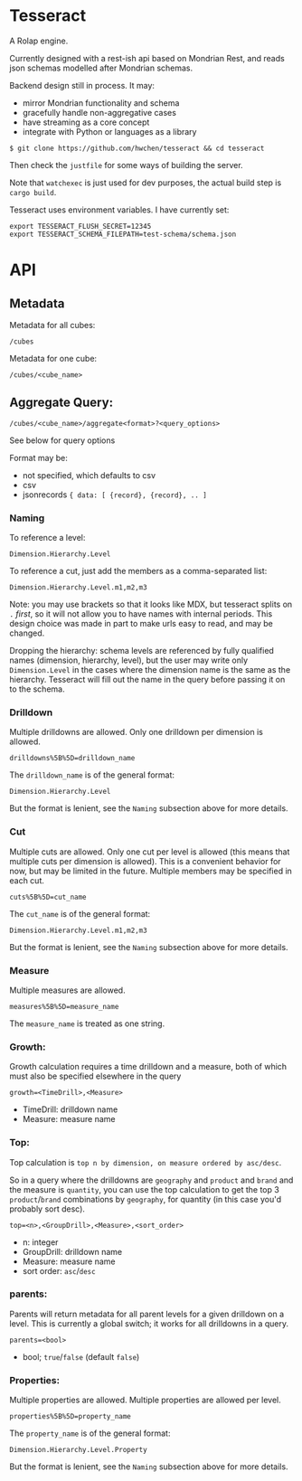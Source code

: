 # Tesseract

A Rolap engine.

Currently designed with a rest-ish api based on Mondrian Rest, and reads json schemas modelled after Mondrian schemas.

Backend design still in process. It may:
- mirror Mondrian functionality and schema
- gracefully handle non-aggregative cases
- have streaming as a core concept
- integrate with Python or languages as a library

```
$ git clone https://github.com/hwchen/tesseract && cd tesseract
```

Then check the `justfile` for some ways of building the server.

Note that `watchexec` is just used for dev purposes, the actual build step is `cargo build`.

Tesseract uses environment variables. I have currently set:
```
export TESSERACT_FLUSH_SECRET=12345
export TESSERACT_SCHEMA_FILEPATH=test-schema/schema.json
```

# API

## Metadata
Metadata for all cubes:
```
/cubes
```

Metadata for one cube:
```
/cubes/<cube_name>
```

## Aggregate Query:
```
/cubes/<cube_name>/aggregate<format>?<query_options>
```
See below for query options

Format may be:
- not specified, which defaults to csv
- csv
- jsonrecords `{ data: [ {record}, {record}, .. ]`

### Naming

To reference a level:
```
Dimension.Hierarchy.Level
```

To reference a cut, just add the members as a comma-separated list:
```
Dimension.Hierarchy.Level.m1,m2,m3
```

Note: you may use brackets so that it looks like MDX, but tesseract splits on `.` _first_, so it will not allow you to have names with internal periods. This design choice was made in part to make urls easy to read, and may be changed.

Dropping the hierarchy: schema levels are referenced by fully qualified names (dimension, hierarchy, level), but the user may write only `Dimension.Level` in the cases where the dimension name is the same as the hierarchy. Tesseract will fill out the name in the query before passing it on to the schema.

### Drilldown
Multiple drilldowns are allowed.
Only one drilldown per dimension is allowed.
```
drilldowns%5B%5D=drilldown_name
```
The `drilldown_name` is of the general format:
```
Dimension.Hierarchy.Level
```
But the format is lenient, see the `Naming` subsection above for more details.

### Cut
Multiple cuts are allowed.
Only one cut per level is allowed (this means that multiple cuts per dimension is allowed). This is a convenient behavior for now, but may be limited in the future.
Multiple members may be specified in each cut.
```
cuts%5B%5D=cut_name
```
The `cut_name` is of the general format:
```
Dimension.Hierarchy.Level.m1,m2,m3
```
But the format is lenient, see the `Naming` subsection above for more details.

### Measure
Multiple measures are allowed.
```
measures%5B%5D=measure_name
```

The `measure_name` is treated as one string.

### Growth:
Growth calculation requires a time drilldown and a measure, both of which must also be specified elsewhere in the query
```
growth=<TimeDrill>,<Measure>
```
- TimeDrill: drilldown name
- Measure: measure name

### Top:
Top calculation is `top n by dimension, on measure ordered by asc/desc`.

So in a query where the drilldowns are `geography` and `product` and `brand` and the measure is `quantity`, you can use the top calculation to get the top 3 `product`/`brand` combinations by `geography`, for quantity (in this case you'd probably sort desc).

```
top=<n>,<GroupDrill>,<Measure>,<sort_order>
```
- n: integer
- GroupDrill: drilldown name
- Measure: measure name
- sort order: `asc`/`desc`

### parents:
Parents will return metadata for all parent levels for a given drilldown on a level.
This is currently a global switch; it works for all drilldowns in a query.
```
parents=<bool>
```
- bool; `true`/`false` (default `false`)

### Properties:
Multiple properties are allowed.
Multiple properties are allowed per level.
```
properties%5B%5D=property_name
```
The `property_name` is of the general format:
```
Dimension.Hierarchy.Level.Property
```
But the format is lenient, see the `Naming` subsection above for more details.
